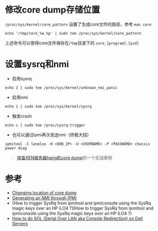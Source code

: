 # 修改core dump存储位置

`/proc/sys/kernel/core_pattern` 设置了生成core文件的路径，参考 `man core`

```
echo '/tmp/core_%e.%p' | sudo tee /proc/sys/kernel/core_pattern
```

上述命令可以使得core文件保存在`/tmp`目录下的 `core_[program].[pid]`

# 设置sysrq和nmi

* 启用sysrq

```
echo 1 | sudo tee /proc/sys/kernel/unknown_nmi_panic
```

* 启用nmi

```
echo 1 | sudo tee /proc/sys/kernel/sysrq
```

* 触发crash

```
echo c | sudo tee /proc/sysrq-trigger
```

* 也可以通过ipmi再次发送nmi（终极大招）

```
ipmitool -I lanplus -H <OOB_IP> -U <USERNAME> -P <PASSWORD> chassis power diag
```

> [排查XEN服务器hang机core dump](analysis_xen_hang_core_dump)的一个实战案例

# 参考

* [Changing location of core dump](http://stackoverflow.com/questions/16048101/changing-location-of-core-dump)
* [Generating an NMI through IPMI](http://www.ibm.com/support/knowledgecenter/linuxonibm/liaai.crashdump/liaaicrashdumpnmiipmi.htm)
* [How to trigger SysRq from ipmitool and ipmiconsole using the SysRq magic keys over an HP iLO4 ?](How to trigger SysRq from ipmitool and ipmiconsole using the SysRq magic keys over an HP iLO4 ?)
* [How to do SOL (Serial Over LAN aka Console Redirection) on Dell Servers](https://www.symantec.com/connect/articles/how-do-sol-serial-over-lan-aka-console-redirection-dell-servers)